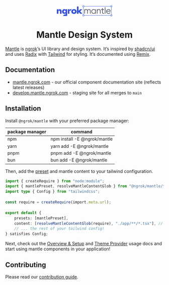 <p align="center">
  <picture>
    <source media="(prefers-color-scheme: dark)" srcset="https://raw.githubusercontent.com/ngrok-oss/mantle/HEAD/.github/mantle-dark.svg">
    <source media="(prefers-color-scheme: light)" srcset="https://raw.githubusercontent.com/ngrok-oss/mantle/HEAD/.github/mantle-light.svg">
    <img alt="Mantle" src="https://raw.githubusercontent.com/ngrok-oss/mantle/HEAD/.github/mantle-light.svg" width="176" height="34" style="max-width: 100%;">
  </picture>
</p>
<h1 align="center">
  Mantle Design System
</h1>

[Mantle](https://mantle.ngrok.com) is [ngrok](https://ngrok.com/)’s UI library and design system. It’s inspired by [shadcn/ui](https://ui.shadcn.com) and uses [Radix](https://www.radix-ui.com) with [Tailwind](https://tailwindcss.com/) for styling. It’s documented using [Remix](https://remix.run/docs).

## Documentation

- [mantle.ngrok.com](https://mantle.ngrok.com) - our official component documentation site (reflects latest releases)
- [develop.mantle.ngrok.com](https://develop.mantle.ngrok.com) - staging site for all merges to `main`

## Installation

Install `@ngrok/mantle` with your preferred package manager:

| package manager | command                      |
| --------------- | ---------------------------- |
| npm             | npm install -E @ngrok/mantle |
| yarn            | yarn add -E @ngrok/mantle    |
| pnpm            | pnpm add -E @ngrok/mantle    |
| bun             | bun add -E @ngrok/mantle     |

Then, add the [preset](https://tailwindcss.com/docs/presets) and mantle content to your tailwind configuration.

```ts
import { createRequire } from "node:module";
import { mantlePreset, resolveMantleContentGlob } from "@ngrok/mantle/tailwind-preset";
import type { Config } from "tailwindcss";

const require = createRequire(import.meta.url);

export default {
	presets: [mantlePreset],
	content: [resolveMantleContentGlob(require), "./app/**/*.tsx"], // 👈 don't forget to swap out app content glob here!
	// ... the rest of your tailwind config!
} satisfies Config;
```

Next, check out the [Overview & Setup](https://mantle.ngrok.com/) and [Theme Provider](https://mantle.ngrok.com/components/theme-provider) usage docs and start using mantle components in your application!

## Contributing

Please read our [contribution guide](https://github.com/ngrok-oss/mantle/blob/main/CONTRIBUTING.md).

